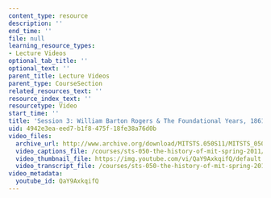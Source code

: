 ```yaml
---
content_type: resource
description: ''
end_time: ''
file: null
learning_resource_types:
- Lecture Videos
optional_tab_title: ''
optional_text: ''
parent_title: Lecture Videos
parent_type: CourseSection
related_resources_text: ''
resource_index_text: ''
resourcetype: Video
start_time: ''
title: 'Session 3: William Barton Rogers & The Foundational Years, 1861-1896'
uid: 4942e3ea-eed7-b1f8-475f-18fe38a76d0b
video_files:
  archive_url: http://www.archive.org/download/MITSTS.050S11/MITSTS_050S11lec03_300k.mp4
  video_captions_file: /courses/sts-050-the-history-of-mit-spring-2011/d711512daa4b5f7493ddaca435039e23_QaY9AxkqifQ.vtt
  video_thumbnail_file: https://img.youtube.com/vi/QaY9AxkqifQ/default.jpg
  video_transcript_file: /courses/sts-050-the-history-of-mit-spring-2011/d9197f2e471ffe925f040c9ba3004dba_QaY9AxkqifQ.pdf
video_metadata:
  youtube_id: QaY9AxkqifQ
---
```

